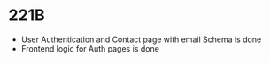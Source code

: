 # 221B
 * User Authentication and Contact page with email Schema is done
 * Frontend logic for Auth pages is done
